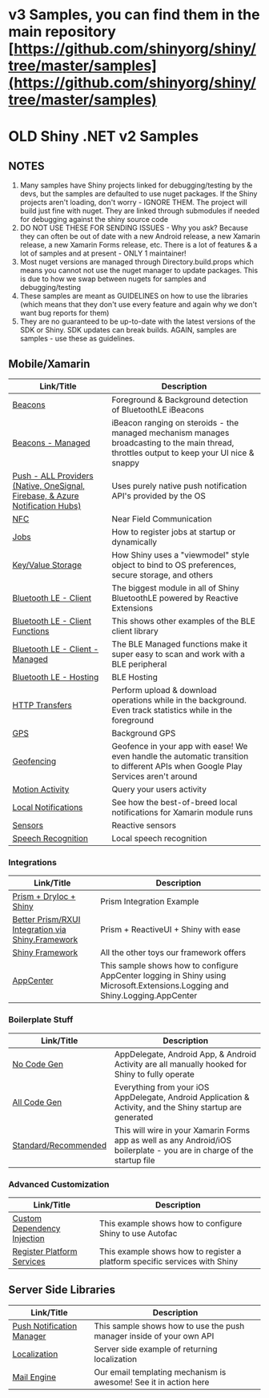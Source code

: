 # v3 Samples, you can find them in the main repository [https://github.com/shinyorg/shiny/tree/master/samples](https://github.com/shinyorg/shiny/tree/master/samples)


# OLD Shiny .NET v2 Samples

## NOTES
1. Many samples have Shiny projects linked for debugging/testing by the devs, but the samples are defaulted to use nuget packages.  If the Shiny projects aren't loading, don't worry - IGNORE THEM.  The project will build just fine with nuget.  They are linked through submodules if needed for debugging against the shiny source code
2. DO NOT USE THESE FOR SENDING ISSUES - Why you ask?  Because they can often be out of date with a new Android release, a new Xamarin release, a new Xamarin Forms release, etc.  There is a lot of features & a lot of samples and at present - ONLY 1 maintainer!
3. Most nuget versions are managed through Directory.build.props which means you cannot not use the nuget manager to update packages.  This is due to how we swap between nugets for samples and debugging/testing
4. These samples are meant as GUIDELINES on how to use the libraries (which means that they don't use every feature and again why we don't want bug reports for them)
5. They are no guaranteed to be up-to-date with the latest versions of the SDK or Shiny.  SDK updates can break builds.  AGAIN, samples are samples - use these as guidelines.


## Mobile/Xamarin

|Link/Title|Description|
|----------|-----------|
|[Beacons](Beacons)|Foreground & Background detection of BluetoothLE iBeacons|
|[Beacons - Managed](Beacons)|iBeacon ranging on steroids - the managed mechanism manages broadcasting to the main thread, throttles output to keep your UI nice & snappy|
|[Push - ALL Providers (Native, OneSignal, Firebase, & Azure Notification Hubs)](Push)|Uses purely native push notification API's provided by the OS|
|[NFC](Nfc)|Near Field Communication|
|[Jobs](Jobs)|How to register jobs at startup or dynamically|
|[Key/Value Storage](Stores)|How Shiny uses a "viewmodel" style object to bind to OS preferences, secure storage, and others|
|[Bluetooth LE - Client](BluetoothLE-Client)|The biggest module in all of Shiny BluetoothLE powered by Reactive Extensions|
|[Bluetooth LE - Client Functions](BluetoothLE-Functions)|This shows other examples of the BLE client library|
|[Bluetooth LE - Client - Managed](BluetoothLE-Managed)|The BLE Managed functions make it super easy to scan and work with a BLE peripheral|
|[Bluetooth LE - Hosting](BluetoothLE-Hosting)|BLE Hosting|Foreground only on this one|sorry :)|
|[HTTP Transfers](HttpTransfers)|Perform upload & download operations while in the background.  Even track statistics while in the foreground|
|[GPS](Locations-Gps)|Background GPS|
|[Geofencing](Locations-Geofencing)|Geofence in your app with ease!  We even handle the automatic transition to different APIs when Google Play Services aren't around|
|[Motion Activity](Locations-MotionActivity)|Query your users activity|see walks, runs, drives, and more!|
|[Local Notifications](Notifications)|See how the best-of-breed local notifications for Xamarin module runs|
|[Sensors](Sensors)|Reactive sensors|RX was made for this!|
|[Speech Recognition](SpeechRecognition)|Local speech recognition|while not officially supported by Shiny|we give this away just because|


### Integrations
|Link/Title|Description|
|----------|-----------|
|[Prism + DryIoc + Shiny](Integration-Prism)|Prism Integration Example
|[Better Prism/RXUI Integration via Shiny.Framework](Integration-Best-Prism-RXUI)|Prism + ReactiveUI + Shiny with ease
|[Shiny Framework](Framework)|All the other toys our framework offers|
|[AppCenter](AppCenter)|This sample shows how to configure AppCenter logging in Shiny using Microsoft.Extensions.Logging and Shiny.Logging.AppCenter|


### Boilerplate Stuff
|Link/Title|Description|
|----------|-----------|
|[No Code Gen](Boilerplate-NoCodeGen)|AppDelegate, Android App, & Android Activity are all manually hooked for Shiny to fully operate|
|[All Code Gen](Boilerplate-All-CodeGen)|Everything from your iOS AppDelegate, Android Application & Activity, and the Shiny startup are generated|along with a lot of third party libraries|
|[Standard/Recommended](Jobs)|This will wire in your Xamarin Forms app as well as any Android/iOS boilerplate - you are in charge of the startup file|

### Advanced Customization
|Link/Title|Description|
|----------|-----------|
|[Custom Dependency Injection](DI-custom)|This example shows how to configure Shiny to use Autofac|
|[Register Platform Services](DI-platform)|This example shows how to register a platform specific services with Shiny|



## Server Side Libraries

|Link/Title|Description|
|----------|-----------|
|[Push Notification Manager](Push)|This sample shows how to use the push manager inside of your own API|
|[Localization](ApiExtensions)|Server side example of returning localization|
|[Mail Engine](ApiExtensions)|Our email templating mechanism is awesome! See it in action here|
